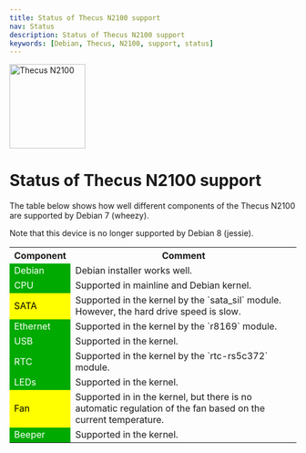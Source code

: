 ```yaml
---
title: Status of Thecus N2100 support
nav: Status
description: Status of Thecus N2100 support
keywords: [Debian, Thecus, N2100, support, status]
---
```


<div class="right">
<img src = "../images/r_n2100_debian.jpg" class="border" alt="Thecus N2100" width="133" height="148" />
</div>

<h1>Status of Thecus N2100 support</h1>

The table below shows how well different components of the Thecus N2100 are
supported by Debian 7 (wheezy).

Note that this device is no longer supported by Debian 8 (jessie).

<table>

<tr>
<th>Component</th>
<th>Comment</th>
</tr>

<tr>
<td style="color: white; background-color: #00AA00">Debian</td>
<td>Debian installer works well.</td>
</tr>

<tr>
<td style="color: white; background-color: #00AA00">CPU</td>
<td>Supported in mainline and Debian kernel.</td>
</tr>

<tr>
<td style="color: black; background-color: #FFFF00">SATA</td>
<td>Supported in the kernel by the `sata_sil` module.  However,
the hard drive speed is slow.</td>
</tr>

<tr>
<td style="color: white; background-color: #00AA00">Ethernet</td>
<td>Supported in the kernel by the `r8169` module.</td>
</tr>

<tr>
<td style="color: white; background-color: #00AA00">USB</td>
<td>Supported in the kernel.</td>
</tr>

<tr>
<td style="color: white; background-color: #00AA00">RTC</td>
<td>Supported in the kernel by the `rtc-rs5c372` module.</td>
</tr>

<tr>
<td style="color: white; background-color: #00AA00">LEDs</td>
<td>Supported in the kernel.</td>
</tr>

<tr>
<td style="color: black; background-color: #FFFF00">Fan</td>
<td>Supported in in the kernel, but there is no automatic regulation
of the fan based on the current temperature.</td>
</tr>

<tr>
<td style="color: white; background-color: #00AA00">Beeper</td>
<td>Supported in the kernel.</td>
</tr>

</table>

